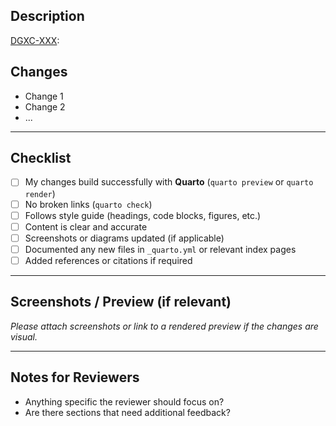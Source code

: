 ## Description

[DGXC-XXX](https://sydneyuni.atlassian.net/browse/DGXC-XXX): <Include a summary of the changes and how it relates to the JIRA ticket>

## Changes

- Change 1
- Change 2
- ...
---

## Checklist

- [ ] My changes build successfully with **Quarto** (`quarto preview` or `quarto render`)  
- [ ] No broken links (`quarto check`)  
- [ ] Follows style guide (headings, code blocks, figures, etc.)  
- [ ] Content is clear and accurate  
- [ ] Screenshots or diagrams updated (if applicable)  
- [ ] Documented any new files in `_quarto.yml` or relevant index pages  
- [ ] Added references or citations if required  
---

## Screenshots / Preview (if relevant)
_Please attach screenshots or link to a rendered preview if the changes are visual._

---

## Notes for Reviewers

- Anything specific the reviewer should focus on?  
- Are there sections that need additional feedback?  
